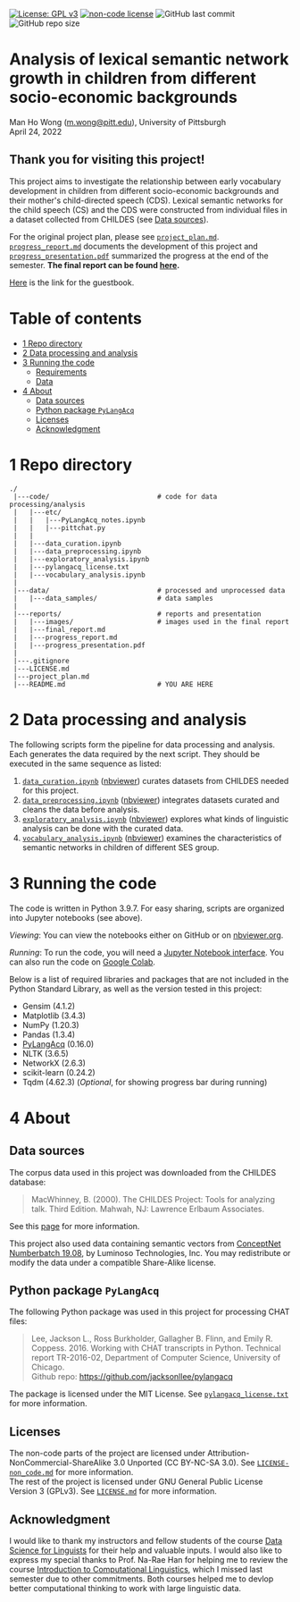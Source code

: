 [![License: GPL v3](https://img.shields.io/badge/License-GPLv3-blue.svg)](https://www.gnu.org/licenses/gpl-3.0)
[![non-code license](https://img.shields.io/badge/License_(non--code)-CC_BY--NC--SA_3.0-orange)](https://creativecommons.org/licenses/by-nc-sa/3.0/)
![GitHub last commit](https://img.shields.io/github/last-commit/Data-Science-for-Linguists-2022/Child-Vocab-Development)
![GitHub repo size](https://img.shields.io/github/repo-size/Data-Science-for-Linguists-2022/Child-Vocab-Development)

# Analysis of lexical semantic network growth in children from different socio-economic backgrounds  

Man Ho Wong (m.wong@pitt.edu), University of Pittsburgh  
April 24, 2022

## Thank you for visiting this project!

This project aims to investigate the relationship between early vocabulary development in children from different socio-economic backgrounds and their mother's child-directed speech (CDS). Lexical semantic networks for the child speech (CS) and the CDS were constructed from individual files in a dataset collected from CHILDES (see [Data sources](#data-sources)).

For the original project plan, please see [`project_plan.md`](https://github.com/Data-Science-for-Linguists-2022/Child-Vocab-Development/blob/main/project_plan.md). [`progress_report.md`](https://github.com/Data-Science-for-Linguists-2022/Child-Vocab-Development/blob/main/reports/progress_report.md) documents the development of this project and [`progress_presentation.pdf`](progress_presentation.pdf) summarized the progress at the end of the semester. **The final report can be found [here](https://github.com/Data-Science-for-Linguists-2022/Child-Vocab-Development/blob/main/reports/final_report.md).**

[Here](https://github.com/Data-Science-for-Linguists-2022/Class-Lounge/blob/main/guestbooks/guestbook_manho.md) is the link for the guestbook.

# Table of contents

- [1 Repo directory](#1-repo-directory)
- [2 Data processing and analysis](#2-data-processing-and-analysis)
- [3 Running the code](#3-running-the-code)
  - [Requirements](#requirements)
  - [Data](#data)
- [4 About](#4-about)
  - [Data sources](#data-sources)
  - [Python package `PyLangAcq`](#python-package-pylangacq)
  - [Licenses](#licenses)
  - [Acknowledgment](#acknowledgment)

# 1 Repo directory

```
./
 |---code/                           # code for data processing/analysis
 |   |---etc/
 |   |   |---PyLangAcq_notes.ipynb
 |   |   |---pittchat.py
 |   |
 |   |---data_curation.ipynb
 |   |---data_preprocessing.ipynb
 |   |---exploratory_analysis.ipynb
 |   |---pylangacq_license.txt
 |   |---vocabulary_analysis.ipynb
 |
 |---data/                           # processed and unprocessed data
 |   |---data_samples/               # data samples
 |
 |---reports/                        # reports and presentation
 |   |---images/                     # images used in the final report
 |   |---final_report.md
 |   |---progress_report.md
 |   |---progress_presentation.pdf
 |
 |---.gitignore
 |---LICENSE.md
 |---project_plan.md
 |---README.md                       # YOU ARE HERE
```

# 2 Data processing and analysis

The following scripts form the pipeline for data processing and analysis. Each generates the data required by the next script. They should be executed in the same sequence as listed:

1. [`data_curation.ipynb`](https://github.com/Data-Science-for-Linguists-2022/Child-Vocab-Development/blob/main/code/data_curation.ipynb) ([nbviewer](https://nbviewer.org/github/Data-Science-for-Linguists-2022/Child-Vocab-Development/blob/main/code/data_curation.ipynb)) curates datasets from CHILDES needed for this project.
2. [`data_preprocessing.ipynb`](https://github.com/Data-Science-for-Linguists-2022/Child-Vocab-Development/blob/main/code/data_preprocessing.ipynb) ([nbviewer](https://nbviewer.org/github/Data-Science-for-Linguists-2022/Child-Vocab-Development/blob/main/code/data_preprocessing.ipynb)) integrates datasets curated and cleans the data before analysis.
3. [`exploratory_analysis.ipynb`](https://github.com/Data-Science-for-Linguists-2022/Child-Vocab-Development/blob/main/code/exploratory_analysis.ipynb) ([nbviewer](https://nbviewer.org/github/Data-Science-for-Linguists-2022/Child-Vocab-Development/blob/main/code/exploratory_analysis.ipynb)) explores what kinds of linguistic analysis can be done with the curated data.
4. [`vocabulary_analysis.ipynb`](https://github.com/Data-Science-for-Linguists-2022/Child-Vocab-Development/blob/main/code/vocabulary_analysis.ipynb) ([nbviewer](https://nbviewer.org/github/Data-Science-for-Linguists-2022/Child-Vocab-Development/blob/main/code/vocabulary_analysis.ipynb)) examines the characteristics of semantic networks in children of different SES group.

# 3 Running the code

The code is written in Python 3.9.7. For easy sharing, scripts are organized into Jupyter notebooks (see above).

*Viewing*: You can view the notebooks either on GitHub or on [nbviewer.org](https:/./nbviewer.org/).

*Running*: To run the code, you will need a [Jupyter Notebook interface](https://docs.jupyter.org/en/latest/install.html). You can also run the code on [Google Colab](https://colab.research.google.com/). 

Below is a list of required libraries and packages that are not included in the Python Standard Library, as well as the version tested in this project:

- Gensim (4.1.2)
- Matplotlib (3.4.3)
- NumPy (1.20.3)
- Pandas (1.3.4)
- [PyLangAcq](https://pylangacq.org/) (0.16.0)
- NLTK (3.6.5)
- NetworkX (2.6.3)
- scikit-learn (0.24.2)
- Tqdm (4.62.3) (*Optional*, for showing progress bar during running)

# 4 About

## Data sources

The corpus data used in this project was downloaded from the CHILDES database:  
> MacWhinney, B. (2000). The CHILDES Project: Tools for analyzing talk. Third Edition. Mahwah, NJ: Lawrence Erlbaum Associates.

See this [page](https://talkbank.org/share/citation.html) for more information.

This project also used data containing semantic vectors from [ConceptNet Numberbatch 19.08](https://github.com/commonsense/conceptnet-numberbatch), by
Luminoso Technologies, Inc. You may redistribute or modify the
data under a compatible Share-Alike license.

## Python package `PyLangAcq`

The following Python package was used in this project for processing CHAT files:
> Lee, Jackson L., Ross Burkholder, Gallagher B. Flinn, and Emily R. Coppess. 2016. Working with CHAT transcripts in Python. Technical report TR-2016-02, Department of Computer Science, University of Chicago.  
> Github repo: https://github.com/jacksonllee/pylangacq

The package is licensed under the MIT License. See [`pylangacq_license.txt`](https://github.com/Data-Science-for-Linguists-2022/Child-Vocab-Development/blob/main/code/pylangacq_license.txt) for more information.

## Licenses

The non-code parts of the project are licensed under Attribution-NonCommercial-ShareAlike 3.0 Unported (CC BY-NC-SA 3.0). See [`LICENSE-non_code.md`](https://github.com/Data-Science-for-Linguists-2022/Child-Vocab-Development/blob/main/LICENSE-non_code.md) for more information.  
The rest of the project is licensed under GNU General Public License Version 3 (GPLv3). See [`LICENSE.md`](https://github.com/Data-Science-for-Linguists-2022/Child-Vocab-Development/blob/main/LICENSE.md) for more information.

## Acknowledgment

I would like to thank my instructors and fellow students of the course [Data Science for Linguists](https://naraehan.github.io/Data-Science-for-Linguists-2022/) for their help and valuable inputs. I would also like to express my special thanks to Prof. Na-Rae Han for helping me to review the course [Introduction to Computational Linguistics](https://sites.pitt.edu/~naraehan/ling1330/), which I missed last semester due to other commitments. Both courses helped me to devlop better computational thinking to work with large linguistic data.
